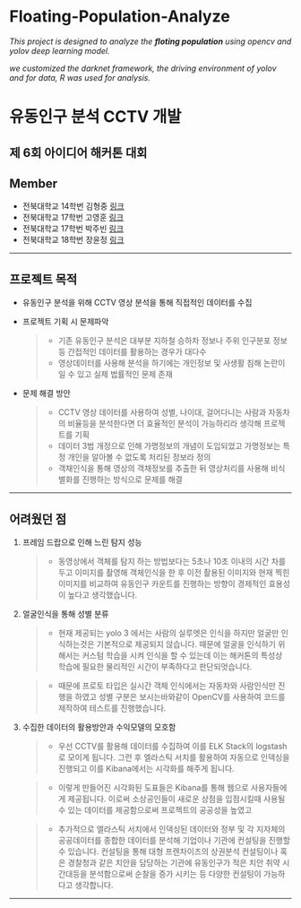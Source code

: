 # Floating-Population-Analyze
<em>
This project is designed to analyze the <strong>floting population</strong> using opencv and yolov deep learning model.


we customized the darknet framework, the driving environment of yolov and for data, R was used for analysis.

</em>

# 유동인구 분석 CCTV 개발
## 제 6회 아이디어 해커톤 대회
## Member
 + 전북대학교 14학번 김형중 [링크](https://github.com/khj0209)
 + 전북대학교 17학번 고영훈 [링크](https://yh-kr.tistory.com)
 + 전북대학교 17학번 박주빈 [링크](https://www.jubin-park.com/)
 + 전북대학교 18학번 장윤정 [링크](https://realyun99.tistory.com/)

---

## 프로젝트 목적

 + 유동인구 분석을 위해 CCTV 영상 분석을 통해 직접적인 데이터를 수집


 + 프로젝트 기획 시 문제파악
   > - 기존 유동인구 분석은 대부분 지하철 승하차 정보나 주위 인구분포 정보 등 간접적인 데이터를 활용하는 경우가 대다수
   > - 영상데이터를 사용해 분석을 하기에는 개인정보 및 사생활 침해 논란이 일 수 있고 실제 법률적인 문제 존재

 + 문제 해결 방안
   > + CCTV 영상 데이터를 사용하여 성별, 나이대, 걸어다니는 사람과 자동차의 비율등을 분석한다면 더 효율적인 분석이 가능하리라 생각해 프로젝트를 기획
   > + 데이터 3법 개정으로 인해 가명정보의 개념이 도입되었고 가명정보는 특정 개인을 알아볼 수 없도록 처리된 정보라 정의
   > + 객채인식을 통해 영상의 객채정보를 추출한 뒤 영상처리를 사용해 비식별화를 진행하는 방식으로 문제를 해결

---

## 어려웠던 점

1. 프레임 드랍으로 인해 느린 탐지 성능
   > - 동영상에서 객체를 탐지 하는 방법보다는 5초나 10초 이내의 시간 차를 두고 이미지를 촬영해 객체인식을 한 후 이전 촬용된 이미지와 현재 찍힌 이미지를 비교하여 유동인구 카운트를 진행하는 방향이 경제적인 효용성이 높다고 생각했습니다.

2. 얼굴인식을 통해 성별 분류 
   > - 현재 제공되는 yolo 3 에서는 사람의 실루엣은 인식을 하지만 얼굴만 인식하는것은 기본적으로 제공되지 않습니다. 때문에 얼굴을 인식하기 위해서는 커스텀 학습을 시켜 인식을 할 수 있는데 이는 해커톤의 특성상 학습에 필요한 물리적인 시간이 부족하다고 판단되엇습니다. 

   > - 때문에 프로토 타입은 실시간 객체 인식에서는 자동차와 사람인식만 진행을 하였고 성별 구분은 보시는바와같이 OpenCV를 사용하여 코드를 제작하여 테스트를 진행했습니다.

1. 수집한 데이터의 활용방안과 수익모델의 모호함
   > - 우선 CCTV를 활용해 데이터를 수집하여 이를 ELK Stack의 logstash로 모이게 됩니다. 그런 후 엘라스틱 서치를 활용하여 자동으로 인덱싱을 진행되고 이를 Kibana에서는 시각화를 해주게 됩니다.

   > - 이렇게 만들어진 시각화된 도표들은 Kibana를 통해 웹으로 사용자들에게 제공됩니다. 이로써 소상공인들이 새로운 상점을 입점시킬때 사용될 수 있는 데이터를 제공함으로써 프로젝트의 공공성을 높였고

   > - 추가적으로 엘라스틱 서치에서 인덱싱된 데이터와 정부 및 각 지자체의 공공데이터를 종합한 데이터를 분석해 기업이나 기관에 컨설팅을 진행할 수 있습니다. 컨설팅을 통해 대형 프렌차이즈의 상권분석 컨설팅이나 혹은 경찰청과 같은 치안을 담당하는 기관에 유동인구가 적은 치안 취약 시간대등을 분석함으로써 순찰을 증가 시키는 등 다양한 컨설팅이 가능하다고 생각합니다. 

---
